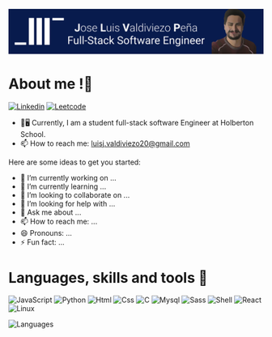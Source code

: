 ![Banner](./JLVP_1.svg)

# About me !👋

  [![Linkedin](https://img.shields.io/badge/LinkedIn-0077B5?style=for-the-badge&logo=linkedin&logoColor=white)](https://www.linkedin.com/in/jose-luis-valdiviezo-pe%C3%B1a-5693a9202/)
  [![Leetcode](https://img.shields.io/badge/-LeetCode-FFA116?style=for-the-badge&logo=LeetCode&logoColor=black)](https://leetcode.com/joseluis-max/)
  
- 👨🖥️ Currently, I am a student full-stack software Engineer at Holberton School.
- :mailbox: How to reach me: luisj.valdiviezo20@gmail.com

Here are some ideas to get you started:

- 🔭 I’m currently working on ...
- 🌱 I’m currently learning ...
- 👯 I’m looking to collaborate on ...
- 🤔 I’m looking for help with ...
- 💬 Ask me about ...
- 📫 How to reach me: ...
- 😄 Pronouns: ...
- ⚡ Fun fact: ...

# Languages, skills and tools 🧰

![JavaScript](https://img.shields.io/badge/javascript-%23323330.svg?style=for-the-badge&logo=javascript&logoColor=%23F7DF1E)
![Python](https://img.shields.io/badge/Python-FFD43B?style=for-the-badge&logo=python&logoColor=darkgreen)
![Html](https://img.shields.io/badge/HTML5-E34F26?style=for-the-badge&logo=html5&logoColor=white)
![Css](https://img.shields.io/badge/CSS3-1572B6?style=for-the-badge&logo=css3&logoColor=white)
![C](https://img.shields.io/badge/C-00599C?style=for-the-badge&logo=c&logoColor=white)
![Mysql](https://img.shields.io/badge/MySQL-00000F?style=for-the-badge&logo=mysql&logoColor=white)
![Sass](https://img.shields.io/badge/Sass-CC6699?style=for-the-badge&logo=sass&logoColor=white)
![Shell](https://img.shields.io/badge/Shell_Script-121011?style=for-the-badge&logo=gnu-bash&logoColor=white)
![React](https://img.shields.io/badge/React-20232A?style=for-the-badge&logo=react&logoColor=61DAFB)
![Linux](https://img.shields.io/badge/Linux-FCC624?style=for-the-badge&logo=linux&logoColor=black)

![Languages](https://github-readme-stats.vercel.app/api/top-langs/?username=joseluis-max)
